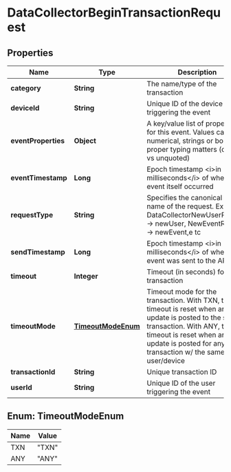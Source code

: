 
# DataCollectorBeginTransactionRequest

## Properties
Name | Type | Description | Notes
------------ | ------------- | ------------- | -------------
**category** | **String** | The name/type of the transaction | 
**deviceId** | **String** | Unique ID of the device triggering the event |  [optional]
**eventProperties** | **Object** | A key/value list of properties for this event. Values can be numerical, strings or booleans, proper typing matters (quoted vs unquoted) |  [optional]
**eventTimestamp** | **Long** | Epoch timestamp &lt;i&gt;in milliseconds&lt;/i&gt; of when event itself occurred | 
**requestType** | **String** | Specifies the canonical model name of the request. Ex: DataCollectorNewUserRequest -&gt; newUser, NewEventRequest -&gt; newEvent,e tc | 
**sendTimestamp** | **Long** | Epoch timestamp &lt;i&gt;in milliseconds&lt;/i&gt; of when event was sent to the API | 
**timeout** | **Integer** | Timeout (in seconds) for the transaction |  [optional]
**timeoutMode** | [**TimeoutModeEnum**](#TimeoutModeEnum) | Timeout mode for the transaction. With TXN, the timeout is reset when an update is posted to the same transaction. With ANY, the timeout is reset when an update is posted for any transaction w/ the same user/device |  [optional]
**transactionId** | **String** | Unique transaction ID |  [optional]
**userId** | **String** | Unique ID of the user triggering the event |  [optional]


<a name="TimeoutModeEnum"></a>
## Enum: TimeoutModeEnum
Name | Value
---- | -----
TXN | &quot;TXN&quot;
ANY | &quot;ANY&quot;



